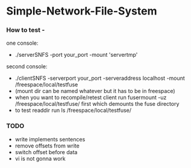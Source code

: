# Simple-Network-File-System

### How to test -

one console:
- ./serverSNFS -port your_port -mount 'servertmp'


second console:
  - ./clientSNFS -serverport your_port -serveraddress localhost -mount /freespace/local/testfuse
  - (mount dir can be named whatever but it has to be in freespace)
  - when you want to recompile/retest client run fusermount -uz /freespace/local/testfuse/ first which demounts the fuse directory
- to test readdir run ls /freespace/local/testfuse/ 




### TODO
- write implements sentences
- remove offsets from write
- switch offset before data
- vi is not gonna work
